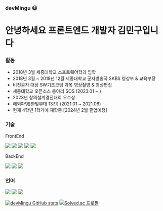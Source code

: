 ### devMingu 😃

# 안녕하세요 프론트엔드 개발자 김민구입니다

### 활동

- 2018년 3월 세종대학교 소프트웨어학과 입학
- 2018년 3월 ~ 2019년 12월 세종대학교 군자방송국 SKBS 영상부 & 교육부장
- 비전공자 대상 SW기초코딩 과목 영상촬영 & 영상편집
- 세종대학교 오픈소스 동아리 SOS (2023.01 ~ )
- 2023년 창의설계경진대회 우수상
- 해외파병[한빛부대 13진] (2021.01 ~ 2021.08)
- 현재 4학년 1학기에 재학중 [2024년 2월 졸업예정]

### 기술

FrontEnd

<img src="https://img.shields.io/badge/HTML5-E34F26?style=for-the-badge&logo=HTML5&logoColor=white"> <img src="https://img.shields.io/badge/React-61DAFB?style=for-the-badge&logo=React&logoColor=white"> <img src="https://img.shields.io/badge/React Router-CA4245?style=for-the-badge&logo=React Router&logoColor=white"> <img src="https://img.shields.io/badge/Redux-764ABC?style=for-the-badge&logo=Redux&logoColor=white"> <img src="https://img.shields.io/badge/styled-components-DB7093?style=for-the-badge&logo=styled-components&logoColor=white">

BackEnd

<img src="https://img.shields.io/badge/Node.js-339933?style=for-the-badge&logo=Node.js&logoColor=white"> <img src="https://img.shields.io/badge/MongoDB-47A248?style=for-the-badge&logo=MongoDB&logoColor=white"> <img src="https://img.shields.io/badge/Express-000000?style=for-the-badge&logo=Express&logoColor=white">

### 언어

<img src="https://img.shields.io/badge/JavaScript-F7DF1E?style=for-the-badge&logo=JavaScript&logoColor=white"> <img src="https://img.shields.io/badge/Python-3776AB?style=for-the-badge&logo=Python&logoColor=white"> <img src="https://img.shields.io/badge/C-A8B9CC?style=for-the-badge&logo=C&logoColor=white">

[![devMingu GitHub stats](https://github-readme-stats.vercel.app/api?username=devMingu)](https://github.com/devMingu/github-readme-stats)
[![Solved.ac
프로필](http://mazassumnida.wtf/api/generate_badge?boj=rooster100)](https://solved.ac/rooster100)

